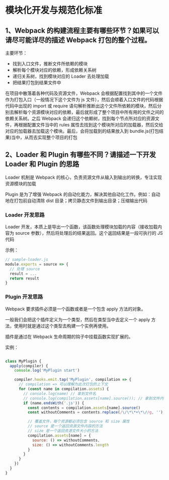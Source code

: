 # 模块化开发与规范化标准

## 1、Webpack 的构建流程主要有哪些环节？如果可以请尽可能详尽的描述 Webpack 打包的整个过程。

主要环节：

- 找到入口文件，推断文件所依赖的模块
- 解析每个模块对应的依赖，形成依赖关系树
- 递归关系树，找到模块对应的 Loader 去处理加载
- 把结果打包到结果文件中

在项目中散落着各种代码及资源文件，Webpack 会根据配置找到其中的一个文件作为打包入口（一般情况下这个文件为 js 文件），然后会顺着入口文件的代码根据代码中出现的 import 或 require 语句解析推断出这个文件所依赖的模块，然后分别去解析每个资源模块对应的依赖，最后就形成了整个项目中所有用的文件之间的依赖关系树。之后 Webpack 会递归这个依赖树，找到每个节点所对应的资源文件，再根据配置文件当中的 rules 属性去找到这个模块所对应的加载器，然后交给对应的加载器去加载这个模块。最后，会将加载到的结果放入到 bundle.js(打包结果)当中，从而去实现整个项目的打包


## 2、Loader 和 Plugin 有哪些不同？请描述一下开发 Loader 和 Plugin 的思路

Loader 机制是 Webpack 的核心，负责资源文件从输入到输出的转换，专注实现资源模块的加载

Plugin 是为了增强 Webpack 的自动化能力，解决其他自动化工作。例如：自动地在打包前自动清除 dist 目录；拷贝静态文件到输出目录；压缩输出代码

### Loader 开发思路

Loader 开发，本质上是导出一个函数，该函数处理模块加载的内容（接收加载内容为 source 参数），然后将处理后的结果返回。这个返回结果是一段可执行的 JS 代码

示例：

```js
// sample-loader.js
module.exports = source => {
  // 处理 source
  result = ...
  return result
}
```

### Plugin 开发思路

Webpack 要求插件必须是一个函数或者是一个包含 apply 方法的对象。

一般我们会把这个插件定义为一个类型，然后在类型当中去定义一个 apply 方法，使用时就是通过这个类型去构建一个实例再使用。

插件是通过在 Webpack 生命周期的钩子中挂载函数实现扩展的。

实例：

```js

class MyPlugin {
  apply(compiler) {
    console.log('MyPlugin start')

    compiler.hooks.emit.tap('MyPlugin', compilation => {
      // compilation => 可以理解为此次打包的上下文
      for (const name in compilation.assets) {
        // console.log(name) // 拿到文件名
        // console.log(compilation.assets[name].source()); // 拿到文件内容
        if (name.endsWith('.js')) {
          const contents = compilation.assets[name].source()
          const withoutComments = contents.replace(/\/\*\*+\*\//g, '') // 处理文件，替换注释

          // 覆盖文件，每个资源都必须包含 source 和 size 属性
          // source 是一个返回资源文件内容的方法
          // size 是一个返回资源文件大小的方法
          compilation.assets[name] = {
            source: () => withoutComments,
            size: () => withoutComments.length
          }
        }
      }
    })
  }
}
```

